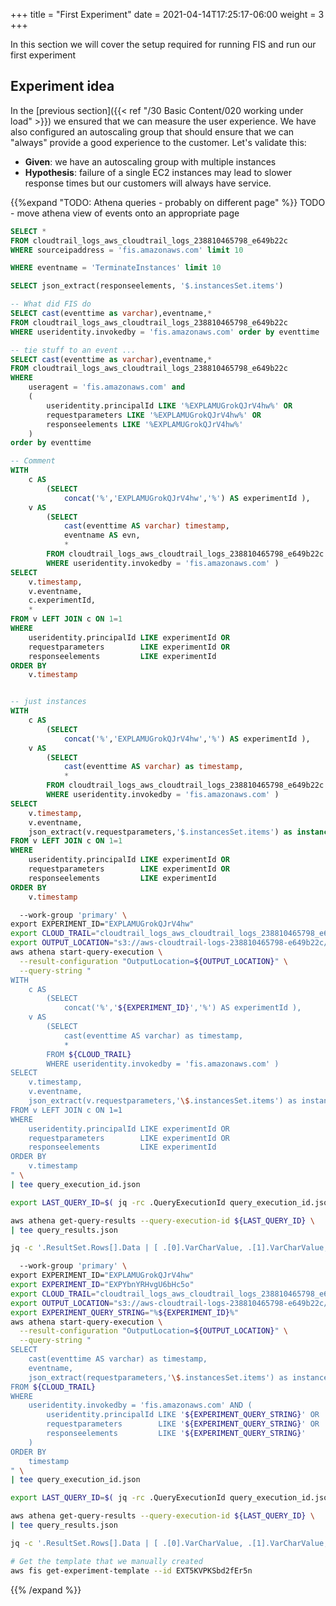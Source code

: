+++
title = "First Experiment"
date =  2021-04-14T17:25:17-06:00
weight = 3
+++

In this section we will cover the setup required for running FIS and run our first experiment

## Experiment idea

In the [previous section]({{< ref "/30 Basic Content/020 working under load" >}}) we ensured that we can measure the user experience. We have also configured an autoscaling group that should ensure that we can "always" provide a good experience to the customer. Let's validate this:

* **Given**: we have an autoscaling group with multiple instances
* **Hypothesis**: failure of a single EC2 instances may lead to slower response times but our customers will always have service.


{{%expand "TODO: Athena queries - probably on different page" %}}
TODO - move athena view of events onto an appropriate page

```sql
SELECT *
FROM cloudtrail_logs_aws_cloudtrail_logs_238810465798_e649b22c
WHERE sourceipaddress = 'fis.amazonaws.com' limit 10

WHERE eventname = 'TerminateInstances' limit 10

SELECT json_extract(responseelements, '$.instancesSet.items')

-- What did FIS do
SELECT cast(eventtime as varchar),eventname,*
FROM cloudtrail_logs_aws_cloudtrail_logs_238810465798_e649b22c
WHERE useridentity.invokedby = 'fis.amazonaws.com' order by eventtime

-- tie stuff to an event ...
SELECT cast(eventtime as varchar),eventname,*
FROM cloudtrail_logs_aws_cloudtrail_logs_238810465798_e649b22c
WHERE
    useragent = 'fis.amazonaws.com' and
    (
        useridentity.principalId LIKE '%EXPLAMUGrokQJrV4hw%' OR
        requestparameters LIKE '%EXPLAMUGrokQJrV4hw%' OR
        responseelements LIKE '%EXPLAMUGrokQJrV4hw%'
    )
order by eventtime

-- Comment
WITH
    c AS
        (SELECT
            concat('%','EXPLAMUGrokQJrV4hw','%') AS experimentId ),
    v AS
        (SELECT
            cast(eventtime AS varchar) timestamp,
            eventname AS evn,
            *
        FROM cloudtrail_logs_aws_cloudtrail_logs_238810465798_e649b22c
        WHERE useridentity.invokedby = 'fis.amazonaws.com' )
SELECT
    v.timestamp,
    v.eventname,
    c.experimentId,
    *
FROM v LEFT JOIN c ON 1=1
WHERE
    useridentity.principalId LIKE experimentId OR
    requestparameters        LIKE experimentId OR
    responseelements         LIKE experimentId
ORDER BY
    v.timestamp


-- just instances
WITH
    c AS
        (SELECT
            concat('%','EXPLAMUGrokQJrV4hw','%') AS experimentId ),
    v AS
        (SELECT
            cast(eventtime AS varchar) as timestamp,
            *
        FROM cloudtrail_logs_aws_cloudtrail_logs_238810465798_e649b22c
        WHERE useridentity.invokedby = 'fis.amazonaws.com' )
SELECT
    v.timestamp,
    v.eventname,
    json_extract(v.requestparameters,'$.instancesSet.items') as instance
FROM v LEFT JOIN c ON 1=1
WHERE
    useridentity.principalId LIKE experimentId OR
    requestparameters        LIKE experimentId OR
    responseelements         LIKE experimentId
ORDER BY
    v.timestamp    
```

```bash
  --work-group 'primary' \
export EXPERIMENT_ID="EXPLAMUGrokQJrV4hw"
export CLOUD_TRAIL="cloudtrail_logs_aws_cloudtrail_logs_238810465798_e649b22c"
export OUTPUT_LOCATION="s3://aws-cloudtrail-logs-238810465798-e649b22c/query-results/"
aws athena start-query-execution \
  --result-configuration "OutputLocation=${OUTPUT_LOCATION}" \
  --query-string "
WITH
    c AS
        (SELECT
            concat('%','${EXPERIMENT_ID}','%') AS experimentId ),
    v AS
        (SELECT
            cast(eventtime AS varchar) as timestamp,
            *
        FROM ${CLOUD_TRAIL}
        WHERE useridentity.invokedby = 'fis.amazonaws.com' )
SELECT
    v.timestamp,
    v.eventname,
    json_extract(v.requestparameters,'\$.instancesSet.items') as instance
FROM v LEFT JOIN c ON 1=1
WHERE
    useridentity.principalId LIKE experimentId OR
    requestparameters        LIKE experimentId OR
    responseelements         LIKE experimentId
ORDER BY
    v.timestamp    
" \
| tee query_execution_id.json

export LAST_QUERY_ID=$( jq -rc .QueryExecutionId query_execution_id.json )

aws athena get-query-results --query-execution-id ${LAST_QUERY_ID} \
| tee query_results.json

jq -c '.ResultSet.Rows[].Data | [ .[0].VarCharValue, .[1].VarCharValue, .[2].VarCharValue // "" ] ' query_results.json
```

```bash
  --work-group 'primary' \
export EXPERIMENT_ID="EXPLAMUGrokQJrV4hw"
export EXPERIMENT_ID="EXPYbnYRHvgU6bHc5o"
export CLOUD_TRAIL="cloudtrail_logs_aws_cloudtrail_logs_238810465798_e649b22c"
export OUTPUT_LOCATION="s3://aws-cloudtrail-logs-238810465798-e649b22c/query-results/"
export EXPERIMENT_QUERY_STRING="%${EXPERIMENT_ID}%"
aws athena start-query-execution \
  --result-configuration "OutputLocation=${OUTPUT_LOCATION}" \
  --query-string "
SELECT
    cast(eventtime AS varchar) as timestamp,
    eventname,
    json_extract(requestparameters,'\$.instancesSet.items') as instance
FROM ${CLOUD_TRAIL}
WHERE
    useridentity.invokedby = 'fis.amazonaws.com' AND (
        useridentity.principalId LIKE '${EXPERIMENT_QUERY_STRING}' OR
        requestparameters        LIKE '${EXPERIMENT_QUERY_STRING}' OR
        responseelements         LIKE '${EXPERIMENT_QUERY_STRING}'
    )
ORDER BY
    timestamp    
" \
| tee query_execution_id.json

export LAST_QUERY_ID=$( jq -rc .QueryExecutionId query_execution_id.json )

aws athena get-query-results --query-execution-id ${LAST_QUERY_ID} \
| tee query_results.json

jq -c '.ResultSet.Rows[].Data | [ .[0].VarCharValue, .[1].VarCharValue, .[2].VarCharValue // "" ] ' query_results.json
```

```bash
# Get the template that we manually created
aws fis get-experiment-template --id EXT5KVPKSbd2fEr5n
```

{{% /expand %}}






